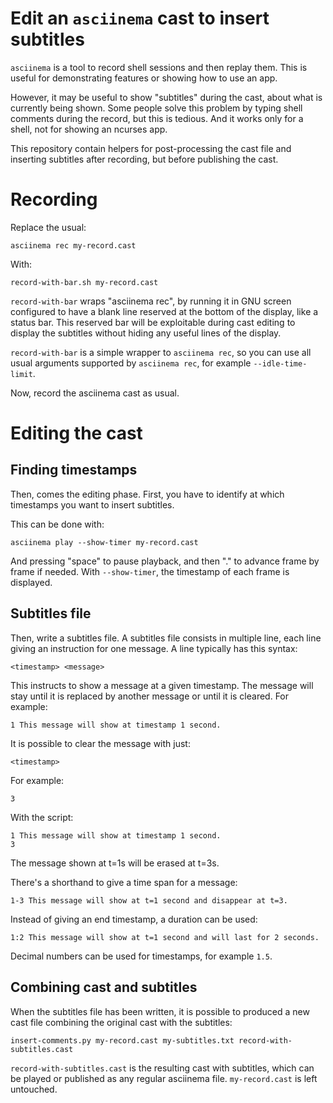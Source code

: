 # Edit an `asciinema` cast to insert subtitles

`asciinema` is a tool to record shell sessions and then replay them.
This is useful for demonstrating features or showing how to use an app.

However, it may be useful to show "subtitles" during the cast, about what is currently being shown.
Some people solve this problem by typing shell comments during the record, but this is tedious.
And it works only for a shell, not for showing an ncurses app.

This repository contain helpers for post-processing the cast file and inserting subtitles after recording, but before publishing the cast.

# Recording

Replace the usual:

	asciinema rec my-record.cast

With:

	record-with-bar.sh my-record.cast

`record-with-bar` wraps "asciinema rec", by running it in GNU screen configured to have a blank line reserved at the bottom of the display, like a status bar.
This reserved bar will be exploitable during cast editing to display the subtitles without hiding any useful lines of the display.

`record-with-bar` is a simple wrapper to `asciinema rec`, so you can use all usual arguments supported by `asciinema rec`, for example `--idle-time-limit`.

Now, record the asciinema cast as usual.

# Editing the cast

## Finding timestamps

Then, comes the editing phase.
First, you have to identify at which timestamps you want to insert subtitles.

This can be done with:

	asciinema play --show-timer my-record.cast

And pressing "space" to pause playback, and then "." to advance frame by frame if needed.
With `--show-timer`, the timestamp of each frame is displayed.

## Subtitles file

Then, write a subtitles file. A subtitles file consists in multiple line, each line giving an instruction for one message.
A line typically has this syntax:

	<timestamp> <message>

This instructs to show a message at a given timestamp. The message will stay until it is replaced by another message or until it is cleared.
For example:

	1 This message will show at timestamp 1 second.

It is possible to clear the message with just:

	<timestamp>

For example:

	3

With the script:

	1 This message will show at timestamp 1 second.
	3

The message shown at t=1s will be erased at t=3s.

There's a shorthand to give a time span for a message:

	1-3 This message will show at t=1 second and disappear at t=3.

Instead of giving an end timestamp, a duration can be used:

	1:2 This message will show at t=1 second and will last for 2 seconds.

Decimal numbers can be used for timestamps, for example `1.5`.

## Combining cast and subtitles

When the subtitles file has been written, it is possible to produced a new cast file combining the original cast with the subtitles:

	insert-comments.py my-record.cast my-subtitles.txt record-with-subtitles.cast

`record-with-subtitles.cast` is the resulting cast with subtitles, which can be played or published as any regular asciinema file.
`my-record.cast` is left untouched.


